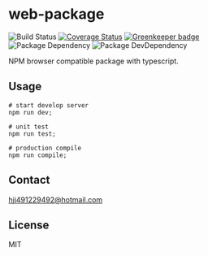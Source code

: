 # web-package

![Build Status](https://img.shields.io/travis/coco-template/web-package/master.svg?style=flat)
[![Coverage Status](https://coveralls.io/repos/github/coco-template/web-package/badge.svg?branch=master)](https://coveralls.io/github/coco-template/web-package?branch=master) [![Greenkeeper badge](https://badges.greenkeeper.io/coco-template/vanillajs.svg)](https://greenkeeper.io/)
![Package Dependency](https://david-dm.org/coco-template/web-package.svg?style=flat)
![Package DevDependency](https://david-dm.org/coco-template/web-package/dev-status.svg?style=flat)

NPM browser compatible package with typescript.

## Usage

```shell
# start develop server
npm run dev;

# unit test
npm run test;

# production compile
npm run compile;
```

## Contact

hjj491229492@hotmail.com

## License

MIT
